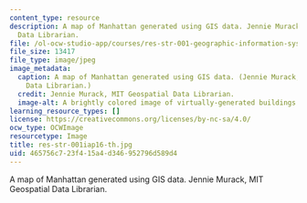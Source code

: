 ```yaml
---
content_type: resource
description: A map of Manhattan generated using GIS data. Jennie Murack, MIT Geospatial
  Data Librarian.
file: /ol-ocw-studio-app/courses/res-str-001-geographic-information-system-gis-tutorial-january-iap-2016/465756c723f415a4d346952796d589d4_res-str-001iap16-th.jpg
file_size: 13417
file_type: image/jpeg
image_metadata:
  caption: A map of Manhattan generated using GIS data. (Jennie Murack, MIT Geospatial
    Data Librarian.)
  credit: Jennie Murack, MIT Geospatial Data Librarian.
  image-alt: A brightly colored image of virtually-generated buildings and streets.
learning_resource_types: []
license: https://creativecommons.org/licenses/by-nc-sa/4.0/
ocw_type: OCWImage
resourcetype: Image
title: res-str-001iap16-th.jpg
uid: 465756c7-23f4-15a4-d346-952796d589d4
---
```

A map of Manhattan generated using GIS data. Jennie Murack, MIT Geospatial Data Librarian.